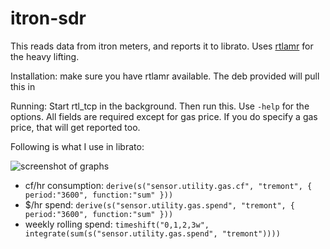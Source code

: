 # itron-sdr

This reads data from itron meters, and reports it to librato. Uses [rtlamr](https://github.com/bemasher/rtlamr) for the heavy lifting.

Installation: make sure you have rtlamr available. The deb provided will pull this in

Running: Start rtl_tcp in the background. Then run this. Use `-help` for the options. All fields are required except for gas price. If you do specify a gas price, that will get reported too.

Following is what I use in librato:

![screenshot of graphs](http://cdn.lstoll.net/screen/Tremont_HVAC__Librato_2015-10-19_10-48-25.png)

* cf/hr consumption: `derive(s("sensor.utility.gas.cf", "tremont", { period:"3600", function:"sum" }))`
* $/hr spend: `derive(s("sensor.utility.gas.spend", "tremont", { period:"3600", function:"sum" }))`
* weekly rolling spend: `timeshift("0,1,2,3w", integrate(sum(s("sensor.utility.gas.spend", "tremont"))))`
